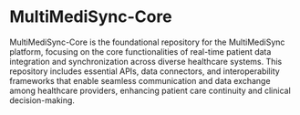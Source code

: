 # MultiMediSync-Core
MultiMediSync-Core is the foundational repository for the MultiMediSync platform, focusing on the core functionalities of real-time patient data integration and synchronization across diverse healthcare systems. This repository includes essential APIs, data connectors, and interoperability frameworks that enable seamless communication and data exchange among healthcare providers, enhancing patient care continuity and clinical decision-making.

